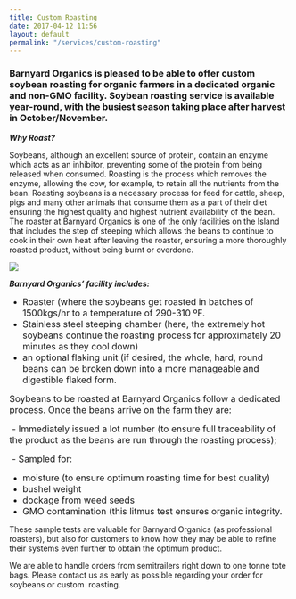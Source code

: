 ```yaml
---
title: Custom Roasting
date: 2017-04-12 11:56
layout: default
permalink: "/services/custom-roasting"
---
```



### Barnyard Organics is pleased to be able to offer custom soybean roasting for organic farmers in a dedicated organic and non-GMO facility.  Soybean roasting service is available year-round, with the busiest season taking place after harvest in October/November.


***Why Roast?***


Soybeans, although an excellent source of protein, contain an enzyme which acts as an inhibitor, preventing some of the protein from being released when consumed.  Roasting is the process which removes the enzyme, allowing the cow, for example, to retain all the nutrients from the bean.  Roasting soybeans is a necessary process for feed for cattle, sheep, pigs and many other animals that consume them as a part of their diet ensuring the highest quality and highest nutrient availability of the bean.  The roaster at Barnyard Organics is one of the only facilities on the Island that includes the step of steeping which allows the beans to continue to cook in their own heat after leaving the roaster, ensuring a more thoroughly roasted product, without being burnt or overdone.

![](/barnyard-organics/images/soybeans-and-sol-SMALL-3.jpg)


***Barnyard Organics’ facility includes:***


<span style="font-size: 1rem;"></span>




* <span style="font-size: 1rem;">Roaster (where the soybeans get roasted in batches of 1500kgs/hr to a temperature of 290-310 ºF.</span>
* <span style="font-size: 1rem;">Stainless steel steeping chamber (here, the extremely hot soybeans continue the roasting process for approximately 20 minutes as they cool down)</span>
* <span style="font-size: 1rem;">an optional flaking unit (if desired, the whole, hard, round beans can be broken down into a more manageable and digestible flaked form.</span>




<span style="font-size: 1rem;">Soybeans to be roasted at Barnyard Organics follow a dedicated process.  Once the beans arrive on the farm they are:</span>


<span style="font-size: 1rem;">&nbsp;- Immediately issued a lot number (to ensure full traceability of the product as the beans are run through the roasting process);</span>


<span style="font-size: 1rem;">&nbsp;- Sampled for:</span>




* <span style="font-size: 1rem;">moisture (to ensure optimum roasting time for best quality)</span>
* <span style="font-size: 1rem;">bushel weight</span>
* <span style="font-size: 1rem;">dockage from weed seeds</span>
* <span style="font-size: 1rem;">GMO contamination (this litmus test ensures organic integrity. &nbsp;</span>






These sample tests are valuable for Barnyard Organics (as professional roasters), but also for customers to know how they may be able to refine their systems even further to obtain the optimum product.


We are able to handle orders from semitrailers right down to one tonne tote bags.  Please contact us as early as possible regarding your order for soybeans or custom  roasting.
